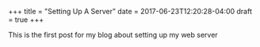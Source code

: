 +++
title = "Setting Up A Server"
date = 2017-06-23T12:20:28-04:00
draft = true
+++

This is the first post for my blog about setting up my web server
